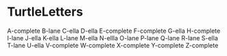 # TurtleLetters
A-complete
B-lane
C-ella
D-ella
E-complete
F-complete
G-ella
H-complete
I-lane
J-ella
K-ella
L-lane
M-ella
N-ellla
O-lane
P-lane
Q-lane
R-lane
S-ella
T-lane
U-ella
V-complete
W-complete
X-complete
Y-complete
Z-complete
